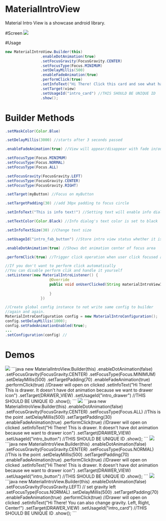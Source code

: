 # MaterialIntroView
Material Intro View is a showcase android library.

#Screen
<img src="https://raw.githubusercontent.com/iammert/MaterialIntroView/master/art/materialintroviewgif.gif"/>

#Usage
```java
new MaterialIntroView.Builder(this)
                .enableDotAnimation(true)
                .setFocusGravity(FocusGravity.CENTER)
                .setFocusType(Focus.MINIMUM)
                .setDelayMillis(500)
                .enableFadeAnimation(true)
                .performClick(true)
                .setInfoText("Hi There! Click this card and see what happens.")
                .setTarget(view)
                .setUsageId("intro_card") //THIS SHOULD BE UNIQUE ID
                .show();
```

# Builder Methods
```java
.setMaskColor(Color.Blue) 
```
```java
.setDelayMillis(3000) //starts after 3 seconds passed
```
```java
.enableFadeAnimation(true) //View will appear/disappear with fade in/out animation
```
```java
.setFocusType(Focus.MINIMUM)
.setFocusType(Focus.NORMAL)
.setFocusType(Focus.ALL)
```
```java
.setFocusGravity(FocusGravity.LEFT)
.setFocusType(FocusGravity.CENTER)
.setFocusType(FocusGravity.RIGHT)
```
```java
.setTarget(myButton) //Focus on myButton
```
```java
.setTargetPadding(30) //add 30px padding to focus circle
```
```java
.setInfoText("This is info text!") //Setting text will enable info dialog
```
```java
.setTextColor(Color.Black) //Info dialog's text color is set to black
```
```java
.setInfoTextSize(30) //Change text size
```
```java
.setUsageId("intro_fab_button") //Store intro view status whether it is learnt or not
```
```java
.enableDotAnimation(true) //Shows dot animation center of focus area
```
```java
.performClick(true) //Trigger click operation when user click focused area.
```
```java
//If you don't want to perform click automatically
//You can disable perform clik and handle it yourself
.setListener(new MaterialIntroListener() {
                    @Override
                    public void onUserClicked(String materialIntroViewId) {
                        
                    }
                })
```
```java
//Create global config instance to not write same config to builder
//again and again.
MaterialIntroConfiguration config = new MaterialIntroConfiguration();
config.setDelayMillis(1000);
config.setFadeAnimationEnabled(true);
...
.setConfiguration(config) //
```

# Demos

<img src="https://raw.githubusercontent.com/iammert/MaterialIntroView/master/art/art_drawer.png"/>
```java
new MaterialIntroView.Builder(this)
                .enableDotAnimation(false)
                .setFocusGravity(FocusGravity.CENTER)
                .setFocusType(Focus.MINIMUM)
                .setDelayMillis(500)
                .setTargetPadding(70)
                .enableFadeAnimation(true)
                .performClick(true) //Drawer will open on clicked
                .setInfoText("Hi There! This is drawer. It doesn't have dot animation because we want to drawer icon")
                .setTarget(DRAWER_VIEW) 
                .setUsageId("intro_drawer") //THIS SHOULD BE UNIQUE ID
                .show();
```


<img src="https://raw.githubusercontent.com/iammert/MaterialIntroView/master/art/art_focus_all.png"/>
```java
new MaterialIntroView.Builder(this)
                .enableDotAnimation(false)
                .setFocusGravity(FocusGravity.CENTER)
                .setFocusType(Focus.ALL) //This is the point
                .setDelayMillis(500)
                .setTargetPadding(30)
                .enableFadeAnimation(true)
                .performClick(true) //Drawer will open on clicked
                .setInfoText("Hi There! This is drawer. It doesn't have dot animation because we want to drawer icon")
                .setTarget(DRAWER_VIEW) 
                .setUsageId("intro_button") //THIS SHOULD BE UNIQUE ID
                .show();
```

<img src="https://raw.githubusercontent.com/iammert/MaterialIntroView/master/art/art_focus_normal.png"/>
```java
new MaterialIntroView.Builder(this)
                .enableDotAnimation(false)
                .setFocusGravity(FocusGravity.CENTER)
                .setFocusType(Focus.NORMAL) //This is the point
                .setDelayMillis(500)
                .setTargetPadding(70)
                .enableFadeAnimation(true)
                .performClick(true) //Drawer will open on clicked
                .setInfoText("Hi There! This is drawer. It doesn't have dot animation because we want to drawer icon")
                .setTarget(DRAWER_VIEW) 
                .setUsageId("intro_button") //THIS SHOULD BE UNIQUE ID
                .show();
```


<img src="https://raw.githubusercontent.com/iammert/MaterialIntroView/master/art/art_gravity_left.png"/>
```java
new MaterialIntroView.Builder(this)
                .enableDotAnimation(false)
                .setFocusGravity(FocusGravity.LEFT) // set gravity left
                .setFocusType(Focus.NORMAL)
                .setDelayMillis(500)
                .setTargetPadding(70)
                .enableFadeAnimation(true)
                .performClick(true) //Drawer will open on clicked
                .setInfoText("Hi There! You can also change gravity. Left, Right, Center!")
                .setTarget(DRAWER_VIEW) 
                .setUsageId("intro_card") //THIS SHOULD BE UNIQUE ID
                .show();
```









